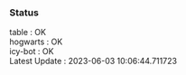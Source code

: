### Status


table : OK  
hogwarts : OK  
icy-bot : OK  
Latest Update : 2023-06-03 10:06:44.711723
